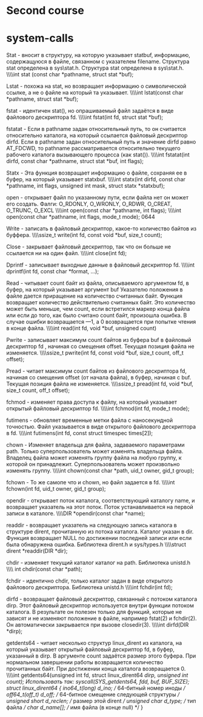 # Second course
# system-calls

Stat - вносит в структуру, на которую указывает statbuf, информацию, содержащуюся в файле, связанном с указателем filename. Структура stat определена в sys\stat.h. Структура stat определена в sys\stat.h. 
\\\\\\\\int stat (const char *pathname, struct stat *buf);

Lstat - похожа на stat, но возвращает информацию о символической ссылке, а не о файле на который та указывает. 
\\\\\\\\int lstat(const char *pathname, struct stat *buf);

fstat - идентичен stat(), но опрашиваемый файл задаётся в виде файлового дескриптора fd. 
\\\\\\\\int fstat(int fd, struct stat *buf);

fstatat -  Если в pathname задан относительный путь, то он считается относительно каталога, на который ссылается файловый дескриптор dirfd.
Если в pathname задан относительный путь и значение dirfd равно AT_FDCWD, то pathname рассматривается относительно текущего рабочего каталога вызывающего процесса (как stat()). 
\\\\\\\\int fstatat(int dirfd, const char *pathname, struct stat *buf, int flags);

Statx - Эта функция возвращает информацию о файле, сохраняя ее в буфер, на который указывает statxbuf. 
\\\\\\\\int statx(int dirfd, const char *pathname, int flags, unsigned int mask, struct statx *statxbuf);

open - открывает файл по указанному пути, если файла нет он может его создать. 
Фалги: O_RDONLY, O_WRONLY, O_RDWR, O_CREAT, O_TRUNC, O_EXCL
\\\\\\\\int open(const char *pathname, int flags);
\\\\\\\\int open(const char *pathname, int flags, mode_t mode); 0644

Write - записать в файловый дескриптор, какое-то количество байтов из буффера.
\\\\\\\\ssize_t write(int fd, const void *buf, size_t count);

Close - закрывает файловый дескриптор, так что он больше не ссылается ни на один файл. 
\\\\\\\\int close(int fd);

Dprintf - записывает выходные данные в файловый дескриптор fd. 
\\\\\\\\int dprintf(int fd, const char *format, ...);

Read - читывает count байт из файла, описываемого аргументом fd, в буфер, на который указывает аргумент buf Указателю положения в файле дается приращение на количество считанных байт. Функция возвращает количество действительно считанных байт. Это количество может быть меньше, чем count, если встретился маркер конца файла или если до того, как было считано count байт, произошла ошибка. В случае ошибки возвращается —1, а 0 возвращается при попытке чтения в конце файла. 
\\\\\\\\int read(int fd, void *buf, unsigned count)

Pwrite - записывает максимум count байтов из буфера buf в файловый дескриптор fd , начиная со смещения offset. Текущая позиция файла не изменяется. 
\\\\\\\\ssize_t pwrite(int fd, const void *buf, size_t count, off_t offset); 

Pread - читает максимум count байтов из файлового дескриптора fd, начиная со смещения offset (от начала файла), в буфер, начиная с buf. Текущая позиция файла не изменяется. 
\\\\\\\\ssize_t pread(int fd, void *buf, size_t count, off_t offset); 

fchmod - изменяет права доступа к файлу, на который указывает открытый файловый дескриптор fd. 
\\\\\\\\int fchmod(int fd, mode_t mode);

futimens - обновляет временные метки файла с наносекундной точностью. Файл указывается в виде открытого файлового дескриптора в fd. 
\\\\\\\\int futimens(int fd, const struct timespec times[2]);

chown - Изменяет владельца для файла, задаваемого параметрами path. Только суперпользователь может изменять владельца файла. Владелец файла может изменять группу файла на любую группу, к которой он принадлежит. Суперпользователь может произвольно изменять группу. 
\\\\\\\\int chown(const char *path, uid_t owner, gid_t group);

fchown - То же самопе что и chown, но файл задается в fd.
\\\\\\\\int fchown(int fd, uid_t owner, gid_t group);

opendir - открывает поток каталога, соответствующий каталогу name, и возвращает указатель на этот поток. Поток устанавливается на первой записи в каталоге.
\\\\\\\\DIR *opendir(const char *name);

readdir - возвращает указатель на следующую запись каталога в структуре dirent, прочитанную из потока каталога. Каталог указан в dir. Функция возвращает NULL по достижении последней записи или если была обнаружена ошибка. Библиотека dirent.h и sys/types.h
\\\\\\\\struct dirent *readdir(DIR *dir);

chdir - изменяет текущий каталог каталог на path. Библиотека unistd.h
\\\\\\\\ int chdir(const char *path);

fchdir - идентично chdir, только каталог задан в виде открытого файлового дескриптора. Библиотека unistd.h
\\\\\\\\int fchdir(int fd);

dirfd - возвращает файловый дескриптор, связанный с потоком каталога dirp. Этот файловый дескриптор используется внутри функции потоком каталога. В результате он полезен только для функций, которые не зависят и не изменяют положение в файле, например fstat(2) и fchdir(2). Он автоматически закрывается при вызове closedir(3). 
\\\\\\\\int dirfd(DIR *dirp); 

getdents64 -  читает несколько структур linux_dirent из каталога, на который указывает открытый файловый дескриптор fd, в буфер, указанный в dirp. В аргументе count задаётся размер этого буфера. При нормальном завершении работы возвращается количество прочитанных байт. При достижении конца каталога возвращается 0. 
\\\\\\\\int getdents64(unsigned int fd, struct linux_dirent64 *dirp, unsigned int count);
Использовать так: syscall(SYS_getdents64, fdd, buf, BUF_SIZE);
struct linux_dirent64 {
    ino64_t(long)        d_ino;    /* 64-битный номер иноды */
    off64_t(off_t)        d_off;    /* 64-битное смещение следующей структуры */
    unsigned short d_reclen; /* размер этой dirent */
    unsigned char  d_type;   /* тип файла */
    char           d_name[]; /* имя файла (в конце null) */
}
 


